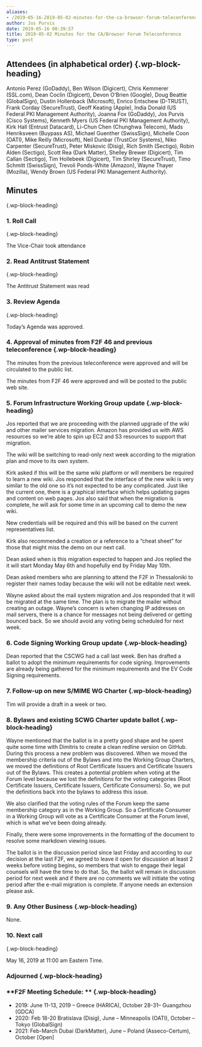 ```yaml
---
aliases:
- /2019-05-16-2019-05-02-minutes-for-the-ca-browser-forum-teleconference/
author: Jos Purvis
date: 2019-05-16 00:39:57
title: 2019-05-02 Minutes for the CA/Browser Forum Teleconference
type: post
---
```


## Attendees (in alphabetical order) {.wp-block-heading}

Antonio Perez (GoDaddy), Ben Wilson (Digicert), Chris Kemmerer (SSL.com), Dean Coclin (Digicert), Devon O’Brien (Google), Doug Beattie (GlobalSign), Dustin Hollenback (Microsoft), Enrico Entschew (D-TRUST), Frank Corday (SecureTrust), Geoff Keating (Apple), India Donald (US Federal PKI Management Authority), Joanna Fox (GoDaddy), Jos Purvis (Cisco Systems), Kenneth Myers (US Federal PKI Management Authority), Kirk Hall (Entrust Datacard), Li-Chun Chen (Chunghwa Telecom), Mads Henriksveen (Buypass AS), Michael Guenther (SwissSign), Michelle Coon (OATI), Mike Reilly (Microsoft), Neil Dunbar (TrustCor Systems), Niko Carpenter (SecureTrust), Peter Miskovic (Disig), Rich Smith (Sectigo), Robin Alden (Sectigo), Scott Rea (Dark Matter), Shelley Brewer (Digicert), Tim Callan (Sectigo), Tim Hollebeek (Digicert), Tim Shirley (SecureTrust), Timo Schmitt (SwissSign), Trevoli Ponds-White (Amazon), Wayne Thayer (Mozilla), Wendy Brown (US Federal PKI Management Authority).

## Minutes

{.wp-block-heading}

### 1. Roll Call

{.wp-block-heading}

The Vice-Chair took attendance

### 2. Read Antitrust Statement

{.wp-block-heading}

The Antitrust Statement was read

### 3. Review Agenda

{.wp-block-heading}

Today’s Agenda was approved.

### 4. Approval of minutes from F2F 46 and previous teleconference {.wp-block-heading}

The minutes from the previous teleconference were approved and will be circulated to the public list.

The minutes from F2F 46 were approved and will be posted to the public web site.

### 5. Forum Infrastructure Working Group update {.wp-block-heading}

Jos reported that we are proceeding with the planned upgrade of the wiki and other mailer services migration. Amazon has provided us with AWS resources so we’re able to spin up EC2 and S3 resources to support that migration.

The wiki will be switching to read-only next week according to the migration plan and move to its own system.

Kirk asked if this will be the same wiki platform or will members be required to learn a new wiki. Jos responded that the interface of the new wiki is very similar to the old one so it’s not expected to be any complicated. Just like the current one, there is a graphical interface which helps updating pages and content on web pages. Jos also said that when the migration is complete, he will ask for some time in an upcoming call to demo the new wiki.

New credentials will be required and this will be based on the current representatives list.

Kirk also recommended a creation or a reference to a “cheat sheet” for those that might miss the demo on our next call.

Dean asked when is this migration expected to happen and Jos replied the it will start Monday May 6th and hopefully end by Friday May 10th.

Dean asked members who are planning to attend the F2F in Thessaloniki to register their names today because the wiki will not be editable next week.

Wayne asked about the mail system migration and Jos responded that it will be migrated at the same time. The plan is to migrate the mailer without creating an outage. Wayne’s concern is when changing IP addresses on mail servers, there is a chance for messages not being delivered or getting bounced back. So we should avoid any voting being scheduled for next week.

### 6. Code Signing Working Group update {.wp-block-heading}

Dean reported that the CSCWG had a call last week. Ben has drafted a ballot to adopt the minimum requirements for code signing. Improvements are already being gathered for the minimum requirements and the EV Code Signing requirements.

### 7. Follow-up on new S/MIME WG Charter {.wp-block-heading}

Tim will provide a draft in a week or two.

### 8. Bylaws and existing SCWG Charter update ballot {.wp-block-heading}

Wayne mentioned that the ballot is in a pretty good shape and he spent quite some time with Dimitris to create a clean redline version on GitHub. During this process a new problem was discovered. When we moved the membership criteria out of the Bylaws and into the Working Group Charters, we moved the definitions of Root Certificate Issuers and Certificate Issuers out of the Bylaws. This creates a potential problem when voting at the Forum level because we lost the definitions for the voting categories (Root Certificate Issuers, Certificate Issuers, Certificate Consumers). So, we put the definitions back into the bylaws to address this issue.

We also clarified that the voting rules of the Forum keep the same membership category as in the Working Group. So a Certificate Consumer in a Working Group will vote as a Certificate Consumer at the Forum level, which is what we’ve been doing already.

Finally, there were some improvements in the formatting of the document to resolve some markdown viewing issues.

The ballot is in the discussion period since last Friday and according to our decision at the last F2F, we agreed to leave it open for discussion at least 2 weeks before voting begins, so members that wish to engage their legal counsels will have the time to do that. So, the ballot will remain in discussion period for next week and if there are no comments we will initiate the voting period after the e-mail migration is complete. If anyone needs an extension please ask.

### 9. Any Other Business {.wp-block-heading}

None.

### 10. Next call

{.wp-block-heading}

May 16, 2019 at 11:00 am Eastern Time.

### Adjourned {.wp-block-heading}

### **F2F Meeting Schedule: ** {.wp-block-heading}

- 2019: June 11-13, 2019 – Greece (HARICA), October 28-31– Guangzhou (GDCA)
- 2020: Feb 18-20 Bratislava (Disig), June – Minneapolis (OATI), October – Tokyo (GlobalSign)
- 2021: Feb-March Dubai (DarkMatter), June – Poland (Asseco-Certum), October \[Open\]